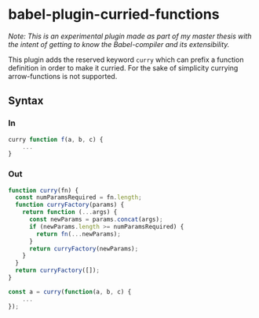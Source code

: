 # babel-plugin-curried-functions

_Note: This is an experimental plugin made as part of my master thesis with the intent of getting to know the Babel-compiler and its extensibility._

This plugin adds the reserved keyword `curry` which can prefix a function definition in order to make it curried. For the sake of simplicity currying arrow-functions is not supported.

## Syntax

### In

```javascript
curry function f(a, b, c) {
    ...
}
```

### Out

```javascript
function curry(fn) {
  const numParamsRequired = fn.length;
  function curryFactory(params) {
    return function (...args) {
      const newParams = params.concat(args);
      if (newParams.length >= numParamsRequired) {
        return fn(...newParams);
      }
      return curryFactory(newParams);
    }
  }
  return curryFactory([]);
}

const a = curry(function(a, b, c) {
    ...
});
```
